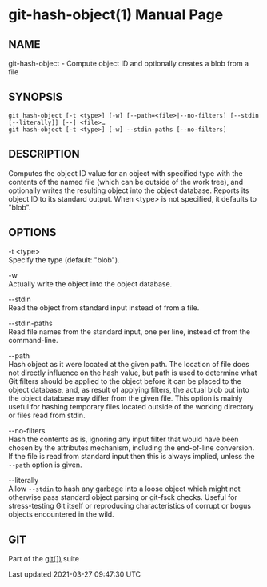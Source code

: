 git-hash-object(1) Manual Page
==============================

NAME
----

git-hash-object - Compute object ID and optionally creates a blob from a file

SYNOPSIS
--------

    git hash-object [-t <type>] [-w] [--path=<file>|--no-filters] [--stdin [--literally]] [--] <file>…​
    git hash-object [-t <type>] [-w] --stdin-paths [--no-filters]

DESCRIPTION
-----------

Computes the object ID value for an object with specified type with the contents of the named file (which can be outside of the work tree), and optionally writes the resulting object into the object database. Reports its object ID to its standard output. When &lt;type&gt; is not specified, it defaults to "blob".

OPTIONS
-------

-t &lt;type&gt;  
Specify the type (default: "blob").

-w  
Actually write the object into the object database.

--stdin  
Read the object from standard input instead of from a file.

--stdin-paths  
Read file names from the standard input, one per line, instead of from the command-line.

--path  
Hash object as it were located at the given path. The location of file does not directly influence on the hash value, but path is used to determine what Git filters should be applied to the object before it can be placed to the object database, and, as result of applying filters, the actual blob put into the object database may differ from the given file. This option is mainly useful for hashing temporary files located outside of the working directory or files read from stdin.

--no-filters  
Hash the contents as is, ignoring any input filter that would have been chosen by the attributes mechanism, including the end-of-line conversion. If the file is read from standard input then this is always implied, unless the `--path` option is given.

--literally  
Allow `--stdin` to hash any garbage into a loose object which might not otherwise pass standard object parsing or git-fsck checks. Useful for stress-testing Git itself or reproducing characteristics of corrupt or bogus objects encountered in the wild.

GIT
---

Part of the [git(1)](git.html) suite

Last updated 2021-03-27 09:47:30 UTC
